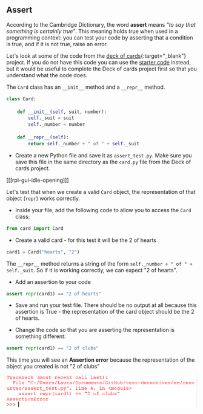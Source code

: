 ## Assert

According to the Cambridge Dictionary, the word **assert** means _"to say that something is certainly true"_. This meaning holds true when used in a programming context: you can test your code by asserting that a condition is true, and if it is not true, raise an error.

Let's look at some of the code from the [deck of cards](https://projects.raspberrypi.org/en/projects/deck-of-cards){:target="_blank"} project. If you do not have this code you can use the [starter code](resources/card.py) instead, but it would be useful to complete the Deck of cards project first so that you understand what the code does.

The `Card` class has an `__init__` method and a `__repr__` method.

```python
class Card:

    def __init__(self, suit, number):
        self._suit = suit
        self._number = number

    def __repr__(self):
        return self._number + " of " + self._suit
```

+ Create a new Python file and save it as `assert_test.py`. Make sure you save this file in the same directory as the `card.py` file from the Deck of cards project.

[[[rpi-gui-idle-opening]]]

Let's test that when we create a valid `Card` object, the representation of that object (`repr`) works correctly.

+ Inside your file, add the following code to allow you to access the `Card` class:

```python
from card import Card
```

+ Create a valid card - for this test it will be the 2 of hearts

```Python
card1 = Card("hearts", "2")
```

The `__repr__` method returns a string of the form `self._number + " of " + self._suit`. So if it is working correctly, we can expect "2 of hearts".

+ Add an assertion to your code

```Python
assert repr(card1) == "2 of hearts"
```

+ Save and run your test file. There should be no output at all because this assertion is True - the representation of the card object should be the 2 of hearts.

+ Change the code so that you are asserting the representation is something different:

```Python
assert repr(card1) == "2 of clubs"
```

This time you will see an **Assertion error** because the representation of the object you created is not "2 of clubs"

![Not 2 of clubs](images/not-2-clubs.png)
